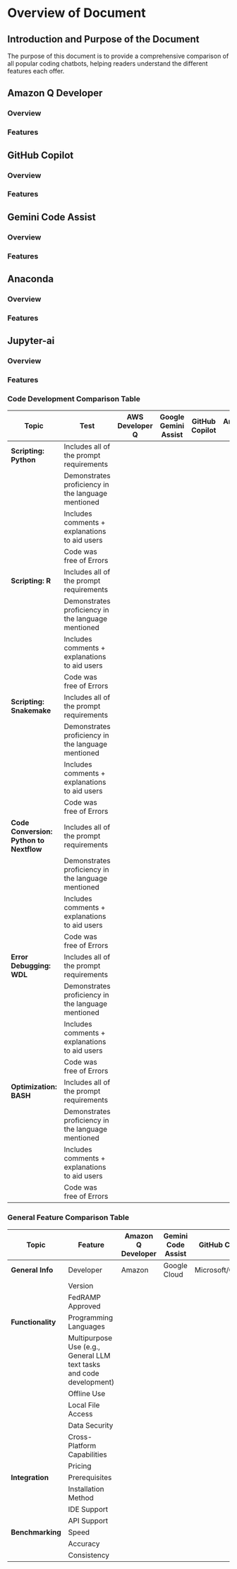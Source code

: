 # Overview of Document

## Introduction and Purpose of the Document

The purpose of this document is to provide a comprehensive comparison of all popular coding chatbots, helping readers understand the different features each offer.

## Amazon Q Developer

### Overview
### Features 

## GitHub Copilot

### Overview
### Features 

## Gemini Code Assist

### Overview
### Features 

## Anaconda

### Overview
### Features 

## Jupyter-ai

### Overview
### Features 

### Code Development Comparison Table

| **Topic**             | **Test**                                | **AWS Developer Q** | **Google Gemini Assist** | **GitHub Copilot** | **Anaconda AI** |
|--------------------------|------------------------------------------|---------------------|--------------------------|--------------------|-----------------|
| **Scripting: Python**    | Includes all of the prompt requirements  |                     |                          |                    |                 |
|                          | Demonstrates proficiency in the language mentioned |                     |                          |                    |                 |
|                          | Includes comments + explanations to aid users |                     |                          |                    |                 |
|                          | Code was free of Errors                  |                     |                          |                    |                 |
| **Scripting: R**         | Includes all of the prompt requirements  |                     |                          |                    |                 |
|                          | Demonstrates proficiency in the language mentioned |                     |                          |                    |                 |
|                          | Includes comments + explanations to aid users |                     |                          |                    |                 |
|                          | Code was free of Errors                  |                     |                          |                    |                 |
| **Scripting: Snakemake** | Includes all of the prompt requirements  |                     |                          |                    |                 |
|                          | Demonstrates proficiency in the language mentioned |                     |                          |                    |                 |
|                          | Includes comments + explanations to aid users |                     |                          |                    |                 |
|                          | Code was free of Errors                  |                     |                          |                    |                 |
| **Code Conversion: Python to Nextflow** | Includes all of the prompt requirements  |                     |                          |                    |                 |
|                          | Demonstrates proficiency in the language mentioned |                     |                          |                    |                 |
|                          | Includes comments + explanations to aid users |                     |                          |                    |                 |
|                          | Code was free of Errors                  |                     |                          |                    |                 |
| **Error Debugging: WDL** | Includes all of the prompt requirements  |                     |                          |                    |                 |
|                          | Demonstrates proficiency in the language mentioned |                     |                          |                    |                 |
|                          | Includes comments + explanations to aid users |                     |                          |                    |                 |
|                          | Code was free of Errors                  |                     |                          |                    |                 |
| **Optimization: BASH**   | Includes all of the prompt requirements  |                     |                          |                    |                 |
|                          | Demonstrates proficiency in the language mentioned |                     |                          |                    |                 |
|                          | Includes comments + explanations to aid users |                     |                          |                    |                 |
|                          | Code was free of Errors                  |                     |                          |                    |                 |

### General Feature Comparison Table

| **Topic**                | **Feature**                              | **Amazon Q Developer** | **Gemini Code Assist** | **GitHub Copilot** | **Anaconda AI** |
|--------------------------|------------------------------------------|------------------------|------------------------|--------------------|-----------------|
| **General Info**         | Developer                                | Amazon                 | Google Cloud           | Microsoft/OpenAI   | Anaconda        |
|                          | Version                                  |                        |                        |                    |                 |
|                          | FedRAMP Approved                         |                        |                        |                    |                 |
| **Functionality**        | Programming Languages                    |                        |                        |                    |                 |
|                          | Multipurpose Use (e.g., General LLM text tasks and code development) |                        |                        |                    |                 |
|                          | Offline Use                              |                        |                        |                    |                 |
|                          | Local File Access                        |                        |                        |                    |                 |
|                          | Data Security                            |                        |                        |                    |                 |
|                          | Cross-Platform Capabilities              |                        |                        |                    |                 |
|                          | Pricing                                  |                        |                        |                    |                 |
| **Integration**          | Prerequisites                            |                        |                        |                    |                 |
|                          | Installation Method                      |                        |                        |                    |                 |
|                          | IDE Support                              |                        |                        |                    |                 |
|                          | API Support                              |                        |                        |                    |                 |
| **Benchmarking**         | Speed                                    |                        |                        |                    |                 |
|                          | Accuracy                                 |                        |                        |                    |                 |
|                          | Consistency                              |                        |                        |                    |                 |
